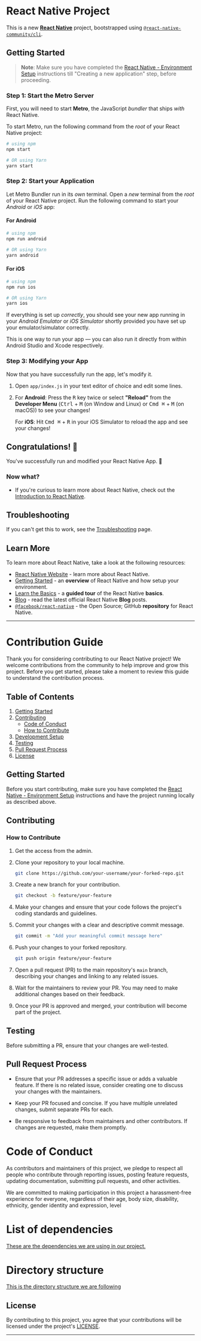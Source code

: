 
# React Native Project

This is a new [**React Native**](https://reactnative.dev) project, bootstrapped using [`@react-native-community/cli`](https://github.com/react-native-community/cli).

## Getting Started

>**Note**: Make sure you have completed the [React Native - Environment Setup](https://reactnative.dev/docs/environment-setup) instructions till "Creating a new application" step, before proceeding.

### Step 1: Start the Metro Server

First, you will need to start **Metro**, the JavaScript _bundler_ that ships _with_ React Native.

To start Metro, run the following command from the _root_ of your React Native project:

```bash
# using npm
npm start

# OR using Yarn
yarn start
```

### Step 2: Start your Application

Let Metro Bundler run in its _own_ terminal. Open a _new_ terminal from the _root_ of your React Native project. Run the following command to start your _Android_ or _iOS_ app:

#### For Android

```bash
# using npm
npm run android

# OR using Yarn
yarn android
```

#### For iOS

```bash
# using npm
npm run ios

# OR using Yarn
yarn ios
```

If everything is set up _correctly_, you should see your new app running in your _Android Emulator_ or _iOS Simulator_ shortly provided you have set up your emulator/simulator correctly.

This is one way to run your app — you can also run it directly from within Android Studio and Xcode respectively.

### Step 3: Modifying your App

Now that you have successfully run the app, let's modify it.

1. Open `app/index.js` in your text editor of choice and edit some lines.
2. For **Android**: Press the <kbd>R</kbd> key twice or select **"Reload"** from the **Developer Menu** (<kbd>Ctrl</kbd> + <kbd>M</kbd> (on Window and Linux) or <kbd>Cmd ⌘</kbd> + <kbd>M</kbd> (on macOS)) to see your changes!

   For **iOS**: Hit <kbd>Cmd ⌘</kbd> + <kbd>R</kbd> in your iOS Simulator to reload the app and see your changes!

## Congratulations! :tada:

You've successfully run and modified your React Native App. :partying_face:

### Now what?

- If you're curious to learn more about React Native, check out the [Introduction to React Native](https://reactnative.dev/docs/getting-started).

## Troubleshooting

If you can't get this to work, see the [Troubleshooting](https://reactnative.dev/docs/troubleshooting) page.

## Learn More

To learn more about React Native, take a look at the following resources:

- [React Native Website](https://reactnative.dev) - learn more about React Native.
- [Getting Started](https://reactnative.dev/docs/environment-setup) - an **overview** of React Native and how setup your environment.
- [Learn the Basics](https://reactnative.dev/docs/getting-started) - a **guided tour** of the React Native **basics**.
- [Blog](https://reactnative.dev/blog) - read the latest official React Native **Blog** posts.
- [`@facebook/react-native`](https://github.com/facebook/react-native) - the Open Source; GitHub **repository** for React Native.

---

# Contribution Guide

Thank you for considering contributing to our React Native project! We welcome contributions from the community to help improve and grow this project. Before you get started, please take a moment to review this guide to understand the contribution process.

## Table of Contents

1. [Getting Started](#getting-started)
2. [Contributing](#contributing)
   - [Code of Conduct](#code-of-conduct)
   - [How to Contribute](#how-to-contribute)
3. [Development Setup](#development-setup)
4. [Testing](#testing)
5. [Pull Request Process](#pull-request-process)
6. [License](#license)

## Getting Started

Before you start contributing, make sure you have completed the [React Native - Environment Setup](https://reactnative.dev/docs/environment-setup) instructions and have the project running locally as described above.

## Contributing


### How to Contribute

1. Get the access from the admin.

2. Clone your repository to your local machine.

   ```bash
   git clone https://github.com/your-username/your-forked-repo.git
   ```

3. Create a new branch for your contribution.

   ```bash
   git checkout -b feature/your-feature
   ```

4. Make your changes and ensure that your code follows the project's coding standards and guidelines.

5. Commit your changes with a clear and descriptive commit message.

   ```bash
   git commit -m "Add your meaningful commit message here"
   ```

6. Push your changes to your forked repository.

   ```bash
   git push origin feature/your-feature
   ```

7. Open a pull request (PR) to the main repository's `main` branch, describing your changes and linking to any related issues.

8. Wait for the maintainers to review your PR. You may need to make additional changes based on their feedback.

9. Once your PR is approved and merged, your contribution will become part of the project.


## Testing

Before submitting a PR, ensure that your changes are well-tested. 
## Pull Request Process

- Ensure that your PR addresses a specific issue or adds a valuable feature. If there is no related issue, consider creating one to discuss your changes with the maintainers.

- Keep your PR focused and concise. If you have multiple unrelated changes, submit separate PRs for each.

- Be responsive to feedback from maintainers and other contributors. If changes are requested, make them promptly.


# Code of Conduct

As contributors and maintainers of this project, we pledge to respect all people who contribute through reporting issues, posting feature requests, updating documentation, submitting pull requests, and other activities.

We are committed to making participation in this project a harassment-free experience for everyone, regardless of their age, body size, disability, ethnicity, gender identity and expression, level

# List of dependencies 

[These are the dependencies we are using in our project. ](DEPENDECIES.md)

# Directory structure 
 [This is the directory structure we are following ](DIRECTORY.md)



## License

By contributing to this project, you agree that your contributions will be licensed under the project's [LICENSE](LICENSE.md).

---